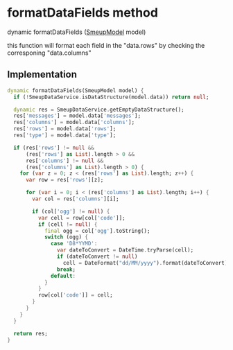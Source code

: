 


# formatDataFields method








dynamic formatDataFields
([SmeupModel](../../smeup_models_widgets_smeup_model/SmeupModel-class.md) model)





<p>this function will format each field in the "data.rows"
by checking the corresponing "data.columns"</p>



## Implementation

```dart
dynamic formatDataFields(SmeupModel model) {
  if (!SmeupDataService.isDataStructure(model.data)) return null;

  dynamic res = SmeupDataService.getEmptyDataStructure();
  res['messages'] = model.data['messages'];
  res['columns'] = model.data['columns'];
  res['rows'] = model.data['rows'];
  res['type'] = model.data['type'];

  if (res['rows'] != null &&
      (res['rows'] as List).length > 0 &&
      res['columns'] != null &&
      (res['columns'] as List).length > 0) {
    for (var z = 0; z < (res['rows'] as List).length; z++) {
      var row = res['rows'][z];

      for (var i = 0; i < (res['columns'] as List).length; i++) {
        var col = res['columns'][i];

        if (col['ogg'] != null) {
          var cell = row[col['code']];
          if (cell != null) {
            final ogg = col['ogg'].toString();
            switch (ogg) {
              case 'D8*YYMD':
                var dateToConvert = DateTime.tryParse(cell);
                if (dateToConvert != null)
                  cell = DateFormat("dd/MM/yyyy").format(dateToConvert);
                break;
              default:
            }
          }
          row[col['code']] = cell;
        }
      }
    }
  }

  return res;
}
```







